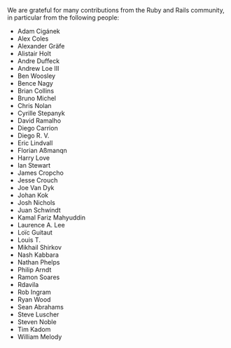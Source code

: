 We are grateful for many contributions from the Ruby and Rails
community, in particular from the following people:

* Adam Cigánek
* Alex Coles
* Alexander Gräfe
* Alistair Holt
* Andre Duffeck
* Andrew Loe III
* Ben Woosley
* Bence Nagy
* Brian Collins
* Bruno Michel
* Chris Nolan
* Cyrille Stepanyk
* David Ramalho
* Diego Carrion
* Diego R. V.
* Eric Lindvall
* Florian Aßmanqn
* Harry Love
* Ian Stewart
* James Cropcho
* Jesse Crouch
* Joe Van Dyk
* Johan Kok
* Josh Nichols
* Juan Schwindt
* Kamal Fariz Mahyuddin
* Laurence A. Lee
* Loïc Guitaut
* Louis T.
* Mikhail Shirkov
* Nash Kabbara
* Nathan Phelps
* Philip Arndt
* Ramon Soares
* Rdavila
* Rob Ingram
* Ryan Wood
* Sean Abrahams
* Steve Luscher
* Steven Noble
* Tim Kadom
* William Melody